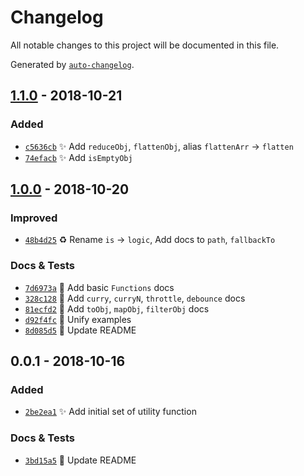 # Changelog
All notable changes to this project will be documented in this file.

Generated by [`auto-changelog`](https://github.com/CookPete/auto-changelog).

## [1.1.0](https://github.com/exah/utils/compare/1.0.0...1.1.0) - 2018-10-21

### Added

- [`c5636cb`](https://github.com/exah/utils/commit/c5636cb112c5822b404e693fc760896e116e9854) ✨ Add `reduceObj`, `flattenObj`, alias `flattenArr` → `flatten`
- [`74efacb`](https://github.com/exah/utils/commit/74efacbcdb24265e7cf5423c0a2997692684aaf3) ✨ Add `isEmptyObj`

## [1.0.0](https://github.com/exah/utils/compare/0.0.1...1.0.0) - 2018-10-20

### Improved

- [`48b4d25`](https://github.com/exah/utils/commit/48b4d259e10ad97c3e5315219fa59eb60fad0449) ♻️ Rename `is` → `logic`, Add docs to `path`, `fallbackTo`

### Docs & Tests

- [`7d6973a`](https://github.com/exah/utils/commit/7d6973a3355ab3206fb614088e516c2c36541e2e) 📝 Add basic `Functions` docs
- [`328c128`](https://github.com/exah/utils/commit/328c1282e519f29de8bf28193cce3d19ea630969) 📝 Add `curry`, `curryN`, `throttle`, `debounce` docs
- [`81ecfd2`](https://github.com/exah/utils/commit/81ecfd26a214fe65f08363688d41fcc10a2a0b82) 📝 Add `toObj`, `mapObj`, `filterObj` docs
- [`d92f4fc`](https://github.com/exah/utils/commit/d92f4fc44f436b0d9ba5a88204b5854976364990) 📝 Unify examples
- [`8d085d5`](https://github.com/exah/utils/commit/8d085d54c30ec8bb138f675085bc930c640f7cec) 📝 Update README

## 0.0.1 - 2018-10-16

### Added

- [`2be2ea1`](https://github.com/exah/utils/commit/2be2ea1888b8f32ca53a8f125fbe1d7aaee2c6ea) ✨ Add initial set of utility function

### Docs & Tests

- [`3bd15a5`](https://github.com/exah/utils/commit/3bd15a58f67688e47f5686ea5d32c8b34badd46e) 📝 Update README
